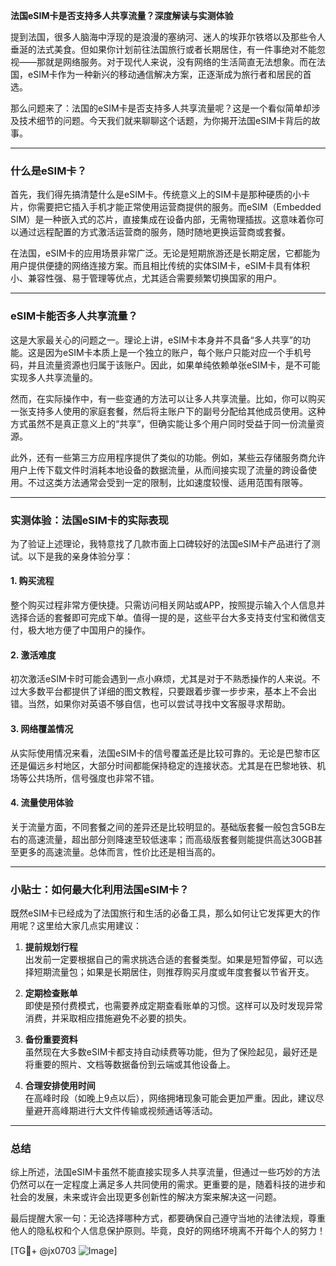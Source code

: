 **法国eSIM卡是否支持多人共享流量？深度解读与实测体验**

提到法国，很多人脑海中浮现的是浪漫的塞纳河、迷人的埃菲尔铁塔以及那些令人垂涎的法式美食。但如果你计划前往法国旅行或者长期居住，有一件事绝对不能忽视——那就是网络服务。对于现代人来说，没有网络的生活简直无法想象。而在法国，eSIM卡作为一种新兴的移动通信解决方案，正逐渐成为旅行者和居民的首选。

那么问题来了：法国的eSIM卡是否支持多人共享流量呢？这是一个看似简单却涉及技术细节的问题。今天我们就来聊聊这个话题，为你揭开法国eSIM卡背后的故事。

---

### 什么是eSIM卡？

首先，我们得先搞清楚什么是eSIM卡。传统意义上的SIM卡是那种硬质的小卡片，你需要把它插入手机才能正常使用运营商提供的服务。而eSIM（Embedded SIM）是一种嵌入式的芯片，直接集成在设备内部，无需物理插拔。这意味着你可以通过远程配置的方式激活运营商的服务，随时随地更换运营商或套餐。

在法国，eSIM卡的应用场景非常广泛。无论是短期旅游还是长期定居，它都能为用户提供便捷的网络连接方案。而且相比传统的实体SIM卡，eSIM卡具有体积小、兼容性强、易于管理等优点，尤其适合需要频繁切换国家的用户。

---

### eSIM卡能否多人共享流量？

这是大家最关心的问题之一。理论上讲，eSIM卡本身并不具备“多人共享”的功能。这是因为eSIM卡本质上是一个独立的账户，每个账户只能对应一个手机号码，并且流量资源也归属于该账户。因此，如果单纯依赖单张eSIM卡，是不可能实现多人共享流量的。

然而，在实际操作中，有一些变通的方法可以让多人共享流量。比如，你可以购买一张支持多人使用的家庭套餐，然后将主账户下的副号分配给其他成员使用。这种方式虽然不是真正意义上的“共享”，但确实能让多个用户同时受益于同一份流量资源。

此外，还有一些第三方应用程序提供了类似的功能。例如，某些云存储服务商允许用户上传下载文件时消耗本地设备的数据流量，从而间接实现了流量的跨设备使用。不过这类方法通常会受到一定的限制，比如速度较慢、适用范围有限等。

---

### 实测体验：法国eSIM卡的实际表现

为了验证上述理论，我特意找了几款市面上口碑较好的法国eSIM卡产品进行了测试。以下是我的亲身体验分享：

#### 1. 购买流程
整个购买过程非常方便快捷。只需访问相关网站或APP，按照提示输入个人信息并选择合适的套餐即可完成下单。值得一提的是，这些平台大多支持支付宝和微信支付，极大地方便了中国用户的操作。

#### 2. 激活难度
初次激活eSIM卡时可能会遇到一点小麻烦，尤其是对于不熟悉操作的人来说。不过大多数平台都提供了详细的图文教程，只要跟着步骤一步步来，基本上不会出错。当然，如果你对英语不够自信，也可以尝试寻找中文客服寻求帮助。

#### 3. 网络覆盖情况
从实际使用情况来看，法国eSIM卡的信号覆盖还是比较可靠的。无论是巴黎市区还是偏远乡村地区，大部分时间都能保持稳定的连接状态。尤其是在巴黎地铁、机场等公共场所，信号强度也非常不错。

#### 4. 流量使用体验
关于流量方面，不同套餐之间的差异还是比较明显的。基础版套餐一般包含5GB左右的高速流量，超出部分则降速至较低速率；而高级版套餐则能提供高达30GB甚至更多的高速流量。总体而言，性价比还是相当高的。

---

### 小贴士：如何最大化利用法国eSIM卡？

既然eSIM卡已经成为了法国旅行和生活的必备工具，那么如何让它发挥更大的作用呢？这里给大家几点实用建议：

1. **提前规划行程**  
   出发前一定要根据自己的需求挑选合适的套餐类型。如果是短暂停留，可以选择短期流量包；如果是长期居住，则推荐购买月度或年度套餐以节省开支。

2. **定期检查账单**  
   即使是预付费模式，也需要养成定期查看账单的习惯。这样可以及时发现异常消费，并采取相应措施避免不必要的损失。

3. **备份重要资料**  
   虽然现在大多数eSIM卡都支持自动续费等功能，但为了保险起见，最好还是将重要的照片、文档等数据备份到云端或其他设备上。

4. **合理安排使用时间**  
   在高峰时段（如晚上9点以后），网络拥堵现象可能会更加严重。因此，建议尽量避开高峰期进行大文件传输或视频通话等活动。

---

### 总结

综上所述，法国eSIM卡虽然不能直接实现多人共享流量，但通过一些巧妙的方法仍然可以在一定程度上满足多人共同使用的需求。更重要的是，随着科技的进步和社会的发展，未来或许会出现更多创新性的解决方案来解决这一问题。

最后提醒大家一句：无论选择哪种方式，都要确保自己遵守当地的法律法规，尊重他人的隐私权和个人信息保护原则。毕竟，良好的网络环境离不开每个人的努力！

[TG💪+ @jx0703 ![Image](https://github.com/user-attachments/assets/dbca1d08-cadb-493c-b0ec-ad6f7a83f270)]